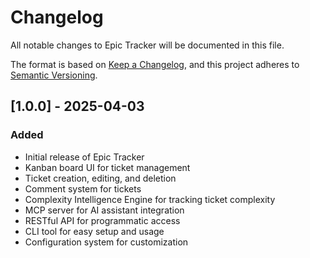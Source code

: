 # Changelog

All notable changes to Epic Tracker will be documented in this file.

The format is based on [Keep a Changelog](https://keepachangelog.com/en/1.0.0/),
and this project adheres to [Semantic Versioning](https://semver.org/spec/v2.0.0.html).

## [1.0.0] - 2025-04-03

### Added
- Initial release of Epic Tracker
- Kanban board UI for ticket management
- Ticket creation, editing, and deletion
- Comment system for tickets
- Complexity Intelligence Engine for tracking ticket complexity
- MCP server for AI assistant integration
- RESTful API for programmatic access
- CLI tool for easy setup and usage
- Configuration system for customization
